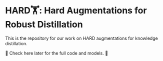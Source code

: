 # HARD🏋️: Hard Augmentations for Robust Distillation

This is the repository for our work on HARD augmentations for knowledge distillation.

🚧 Check here later for the full code and models. 🚧 
